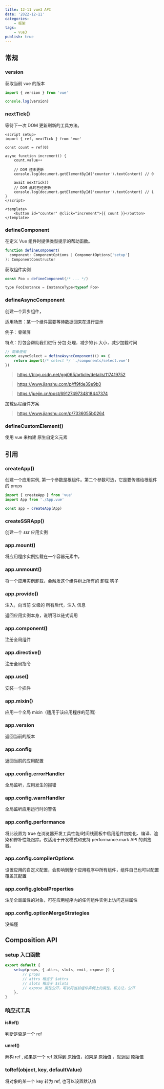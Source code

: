 ```yaml
---
title: 12-11 vue3 API
date: '2022-12-11'
categories:
    - 框架
tags:
    - vue3
publish: true
---
```


## 常规

### version

获取当前 vue 的版本

```js
import { version } from 'vue'

console.log(version)
```

### nextTick()

等待下一次 DOM 更新刷新的工具方法。

```vue
<script setup>
import { ref, nextTick } from 'vue'

const count = ref(0)

async function increment() {
    count.value++

    // DOM 还未更新
    console.log(document.getElementById('counter').textContent) // 0

    await nextTick()
    // DOM 此时已经更新
    console.log(document.getElementById('counter').textContent) // 1
}
</script>

<template>
    <button id="counter" @click="increment">{{ count }}</button>
</template>
```

### defineComponent

在定义 Vue 组件时提供类型提示的帮助函数。

```js
function defineComponent(
  component: ComponentOptions | ComponentOptions['setup']
): ComponentConstructor
```

获取组件实例

```js
const Foo = defineComponent(/* ... */)

type FooInstance = InstanceType<typeof Foo>
```

### defineAsyncComponent

创建一个异步组件，

适用场景：某一个组件需要等待数据回来在进行显示

例子：骨架屏

特点：打包会帮助我们进行 分包 处理，减少的 js 大小，减少加载时间

```js
// 简单使用
const asyncSelect = defineAsyncComponent(() => {
    return import(/* select */ './components/select.vue')
})
```

> https://blog.csdn.net/gpj065/article/details/117419752

> https://www.jianshu.com/p/ff9fde39e9b0

> https://juejin.cn/post/6912749734818447374

加载远程组件方案

> https://www.jianshu.com/p/7336055b0264

### defineCustomElement()

使用 vue 来构建 原生自定义元素

## 引用

### createApp()

创建一个应用实例, 第一个参数是根组件。第二个参数可选，它是要传递给根组件的 props

```js
import { createApp } from 'vue'
import App from './App.vue'

const app = createApp(App)
```

### createSSRApp()

创建一个 ssr 应用实例

### app.mount()

将应用程序实例挂载在一个容器元素中。

### app.unmount()

将一个应用实例卸载，会触发这个组件树上所有的 卸载 钩子

### app.provide()

注入，向当前 父级的 所有后代，注入 信息

返回应用实例本身，说明可以链式调用

### app.component()

注册全局组件

### app.directive()

注册全局指令

### app.use()

安装一个插件

### app.mixin()

应用一个全局 mixin（适用于该应用程序的范围）

### app.version

返回当前的版本

### app.config

返回当前的应用配置

### app.config.errorHandler

全局监听，应用发生的报错

### app.config.warnHandler

全局监听应用运行时的警告

### app.config.performance

将此设置为 true 在浏览器开发工具性能/时间线面板中启用组件初始化、编译、渲染和修补性能跟踪。仅适用于开发模式和支持 performance.mark API 的浏览器。

### app.config.compilerOptions

设置应用的自定义配置，会影响到整个应用程序中所有组件，组件自己也可以配置覆盖其配置

### app.config.globalProperties

注册全局属性的对象，可在应用程序内的任何组件实例上访问这些属性

### app.config.optionMergeStrategies

没搞懂

## Composition API

### setup 入口函数

```js
export default {
    setup(props, { attrs, slots, emit, expose }) {
        // props
        // attrs 相当于 $attrs
        // slots 相当于 $slots
        // expose 属性公开，可以将当前组件实例上的属性，和方法，公开
    },
}
```

### 响应式工具

#### isRef()

判断是否是一个 ref

#### unref()

解构 ref , 如果是一个 ref 就得到 原始值，如果是 原始值 ，就返回 原始值

### toRef(object, key, defaultValue)

将对象的某一个 key 转为 ref, 也可以设置默认值
